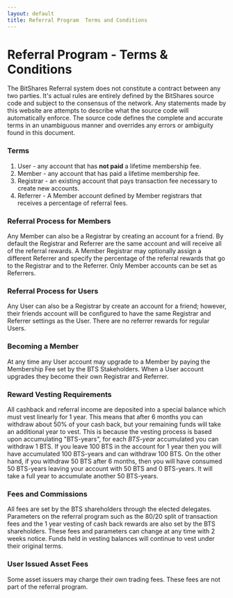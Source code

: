 ```yaml
---
layout: default
title: Referral Program  Terms and Conditions
---
```


# Referral Program - Terms & Conditions

The BitShares Referral system does not constitute a contract between any two parties.  It's actual rules are
entirely defined by the BitShares source code and subject to the consensus of the network.  Any statements made
by this website are attempts to describe what the source code will automatically enforce.  The source code defines
the complete and accurate terms in an unambiguous manner and overrides any errors or ambiguity found in this
document.   

### Terms 

1. User - any account that has **not paid** a lifetime membership fee. 
2. Member - any account that has paid a lifetime membership fee.
3. Registrar - an existing account that pays transaction fee necessary to create new accounts.
4. Referrer -  A Member account defined by Member registrars that receives a percentage of referral fees. 

### Referral Process for Members

Any Member can also be a Registrar by creating an account for a friend.  By default the Registrar and Referrer are the same account and
will receive all of the referral rewards.   A Member Registrar may optionally assign a different Referrer and specify the
percentage of the referral rewards that go to the Registrar and to the Referrer.    Only Member accounts can be set as Referrers. 

### Referral Process for Users

Any User can also be a Registrar by create an account for a friend; however, their friends account will be configured to have
the same Registrar and Referrer settings as the User.   There are no referrer rewards for regular Users.  

### Becoming a Member 

At any time any User account may upgrade to a Member by paying the Membership Fee set by the BTS Stakeholders.  When
a User account upgrades they become their own Registrar and Referrer.  

### Reward Vesting Requirements

All cashback and referral income are deposited into a special balance which must vest linearly for 1 year.  This
means that after 6 months you can withdraw about 50% of your cash back, but your remaining funds will take an
additional year to vest.   This is because the vesting process is based upon accumulating "BTS-years", for
each *BTS-year* accumulated you can withdraw 1 BTS.  If you leave 100 BTS in the account for 1 year then you
will have accumulated 100 BTS-years and can withdraw 100 BTS.   On the other hand, if you withdraw 50 BTS after
6 months, then you will have consumed 50 BTS-years leaving your account with 50 BTS and 0 BTS-years.  It will take
a full year to accumulate another 50 BTS-years.

### Fees and Commissions 

All fees are set by the BTS shareholders through the elected delegates.  Parameters on the referral program
such as the 80/20 split of transaction fees and the 1 year vesting of cash back rewards are also set by the
BTS shareholders.   These fees and parameters can change at any time with 2 weeks notice.  Funds held in vesting
balances will continue to vest under their original terms.  

### User Issued Asset Fees 

Some asset issuers may charge their own trading fees.   These fees are not part of the referral program.

